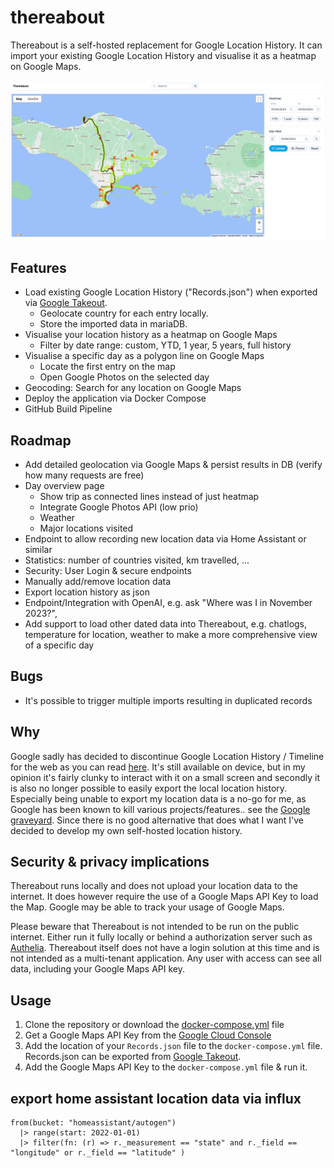 # thereabout
Thereabout is a self-hosted replacement for Google Location History. It can import your existing Google Location History and visualise it as a heatmap on Google Maps.

![Thereabout UI](/documentation/img/v4.png)

## Features
+ Load existing Google Location History ("Records.json") when exported via [Google Takeout](https://takeout.google.com).
  + Geolocate country for each entry locally.
  + Store the imported data in mariaDB.
+ Visualise your location history as a heatmap on Google Maps
  + Filter by date range: custom, YTD, 1 year, 5 years, full history
+ Visualise a specific day as a polygon line on Google Maps
  + Locate the first entry on the map
  + Open Google Photos on the selected day
+ Geocoding: Search for any location on Google Maps
+ Deploy the application via Docker Compose
+ GitHub Build Pipeline

## Roadmap
+ Add detailed geolocation via Google Maps & persist results in DB (verify how many requests are free)
+ Day overview page
  + Show trip as connected lines instead of just heatmap
  + Integrate Google Photos API (low prio)
  + Weather
  + Major locations visited
+ Endpoint to allow recording new location data via Home Assistant or similar
+ Statistics: number of countries visited, km travelled, ...
+ Security: User Login & secure endpoints
+ Manually add/remove location data
+ Export location history as json
+ Endpoint/Integration with OpenAI, e.g. ask "Where was I in November 2023?",
+ Add support to load other dated data into Thereabout, e.g. chatlogs, temperature for location, weather to make a more comprehensive view of a specific day

## Bugs
+ It's possible to trigger multiple imports resulting in duplicated records

## Why
Google sadly has decided to discontinue Google Location History / Timeline for the web as you can read [here](https://support.google.com/maps/answer/14169818?visit_id=638499772171143198-2056154066&p=maps_odlh&rd=1). It's still available on device, but in my opinion it's fairly clunky to interact with it on a small screen and secondly it is also no longer possible to easily export the local location history. Especially being unable to export my location data is a no-go for me, as Google has been known to kill various projects/features.. see the [Google graveyard](https://killedbygoogle.com/). Since there is no good alternative that does what I want I've decided to develop my own self-hosted location history.

## Security & privacy implications
Thereabout runs locally and does not upload your location data to the internet. It does however require the use of
a Google Maps API Key to load the Map. Google may be able to track your usage of Google Maps.

Please beware that Thereabout is not intended to be run on the public internet. Either run it fully locally or behind a 
authorization server such as [Authelia](https://www.authelia.com/). Thereabout itself does not have a login solution at this
time and is not intended as a multi-tenant application. Any user with access can see all data, including your Google Maps API key.

## Usage
1. Clone the repository or download the [docker-compose.yml](https://github.com/aerobless/thereabout/blob/main/docker-compose.yaml) file
2. Get a Google Maps API Key from the [Google Cloud Console](https://console.cloud.google.com/apis/library/maps-backend.googleapis.com)
3. Add the location of your `Records.json` file to the `docker-compose.yml` file. Records.json can be exported from [Google Takeout](https://takeout.google.com).
4. Add the Google Maps API Key to the `docker-compose.yml` file & run it.

## export home assistant location data via influx

```influxdb
from(bucket: "homeassistant/autogen")
  |> range(start: 2022-01-01)
  |> filter(fn: (r) => r._measurement == "state" and r._field == "longitude" or r._field == "latitude" )
```
